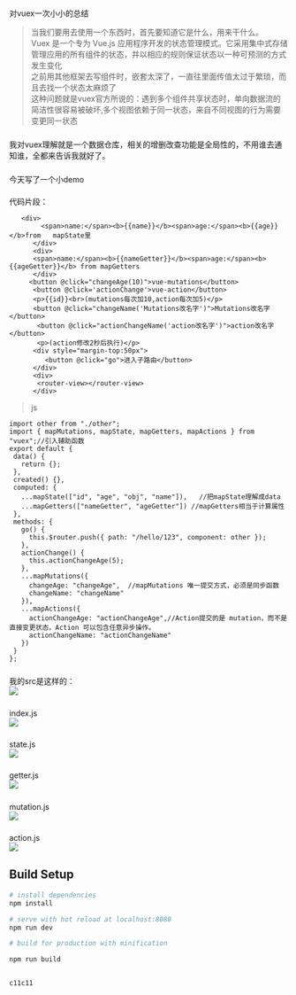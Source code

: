 ##
   对vuex一次小小的总结
>当我们要用去使用一个东西时，首先要知道它是什么，用来干什么。<br>
Vuex 是一个专为 Vue.js 应用程序开发的状态管理模式。它采用集中式存储管理应用的所有组件的状态，并以相应的规则保证状态以一种可预测的方式发生变化<br>
之前用其他框架去写组件时，嵌套太深了，一直往里面传值太过于繁琐，而且去找一个状态太麻烦了<br>
这种问题就是vuex官方所说的：遇到多个组件共享状态时，单向数据流的简洁性很容易被破坏,多个视图依赖于同一状态，来自不同视图的行为需要变更同一状态
###
 我对vuex理解就是一个数据仓库，相关的增删改查功能是全局性的，不用谁去通知谁，全都来告诉我就好了。
 ###
 今天写了一个小demo
 ####
 代码片段：
 ```
    <div>
         <span>name:</span><b>{{name}}</b><span>age:</span><b>{{age}}</b>from   mapState里
       </div>
       <div> 
       <span>name:</span><b>{{nameGetter}}</b><span>age:</span><b>{{ageGetter}}</b> from mapGetters
       </div>
      <button @click="changeAge(10)">vue-mutations</button> 
       <button @click='actionChange'>vue-action</button>
       <p>{{id}}<br>(mutations每次加10,action每次加5)</p>
       <button @click="changeName('Mutations改名字')">Mutations改名字</button>
        <button @click="actionChangeName('action改名字')">action改名字</button>
        <p>(action修改2秒后执行)</p>
       <div style="margin-top:50px"> 
          <button @click="go">进入子路由</button>
       </div>
       <div>
        <router-view></router-view>
       </div>
 ```
 >js
 ```
import other from "./other";
import { mapMutations, mapState, mapGetters, mapActions } from "vuex";//引入辅助函数
export default {
  data() {
    return {};
  },
  created() {},
  computed: {
    ...mapState(["id", "age", "obj", "name"]),   //把mapState理解成data
    ...mapGetters(["nameGetter", "ageGetter"]) //mapGetters相当于计算属性
  },
  methods: {
    go() {
      this.$router.push({ path: "/hello/123", component: other });
    },
    actionChange() {
      this.actionChangeAge(5);
    },
    ...mapMutations({
      changeAge: "changeAge",  //mapMutations 唯一提交方式，必须是同步函数
      changeName: "changeName"
    }),
    ...mapActions({
      actionChangeAge: "actionChangeAge",//Action提交的是 mutation，而不是直接变更状态，Action 可以包含任意异步操作。
      actionChangeName: "actionChangeName"
    })
  }
};
 ```


#####
 我的src是这样的：<br>
 ![](https://user-gold-cdn.xitu.io/2017/12/27/16097b65d55705b1?w=300&h=332&f=jpeg&s=25657)
 #####
 index.js<br>
 ![](https://user-gold-cdn.xitu.io/2017/12/27/16097b9580a8a552?w=554&h=433&f=jpeg&s=84293)
#####
state.js<br>
![](https://user-gold-cdn.xitu.io/2017/12/27/16097ba8a8f20049?w=361&h=258&f=jpeg&s=23751)
#####
getter.js<br>
![](https://user-gold-cdn.xitu.io/2017/12/27/16097bcab4a3ae98?w=486&h=122&f=jpeg&s=26331)
#####
mutation.js<br>
![](https://user-gold-cdn.xitu.io/2017/12/27/16097bd22124db45?w=366&h=232&f=jpeg&s=27535)
#####
action.js<br>
![](https://user-gold-cdn.xitu.io/2017/12/27/16097be9b98e6140?w=530&h=216&f=jpeg&s=38984)



## Build Setup

``` bash
# install dependencies
npm install

# serve with hot reload at localhost:8080
npm run dev

# build for production with minification

npm run build


c11c11

```


